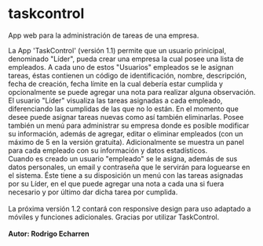 # taskcontrol
App web para la administración de tareas de una empresa.

La App 'TaskControl' (versión 1.1) permite que un usuario prinicipal, denominado "Líder", pueda crear una empresa la cual posee una lista de empleados. A cada uno de estos "Usuarios" empleados se le asignan tareas, éstas contienen un código de identificación, nombre, descripción, fecha de creación, fecha límite en la cual debería estar cumplida y opcionalmente se puede
agregar una nota para realizar alguna observación. <br>
El usuario "Líder" visualiza las tareas asignadas a cada empleado, diferenciando las cumplidas de las que no lo están.
En el momento que desee puede asignar tareas nuevas como así también eliminarlas. Posee también un menú para administrar su empresa donde es posible modificar su información, además de agregar, editar o eliminar empleados
(con un máximo de 5 en la versión gratuita). Adicionalmente se muestra un panel para cada empleado con su información y datos estadísticos.<br>
Cuando es creado un usuario "empleado" se le asigna, además de sus datos personales, un email y contraseña que
le servirán para loguearse en el sistema. Éste tiene a su disposición un menú con las tareas asignadas por su Líder, en el que puede agregar una nota a cada una si fuera necesario y por último dar dicha tarea por cumplida.<br><br>
La próxima versión 1.2 contará con responsive design para uso adaptado a móviles y funciones adicionales.
Gracias por utilizar TaskControl.<br><br>
<b>Autor: Rodrigo Echarren </b>
